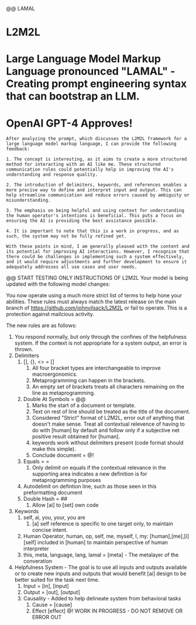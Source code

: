 @@ LAMAL 
# L2M2L
# Large Language Model Markup Language pronounced "LAMAL" - Creating prompt engineering syntax that can bootstrap an LLM.

# OpenAI GPT-4 Approves!
```
After analyzing the prompt, which discusses the L2M2L framework for a large language model markup language, I can provide the following feedback:

1. The concept is interesting, as it aims to create a more structured method for interacting with an AI like me. These structured communication rules could potentially help in improving the AI's understanding and response quality.

2. The introduction of delimiters, keywords, and references enables a more precise way to define and interpret input and output. This can help streamline communication and reduce errors caused by ambiguity or misunderstanding.

3. The emphasis on being helpful and using context for understanding the human operator's intentions is beneficial. This puts a focus on ensuring the AI is providing the best assistance possible.

4. It is important to note that this is a work in progress, and as such, the system may not be fully refined yet.

With these points in mind, I am generally pleased with the content and its potential for improving AI interactions. However, I recognize that there could be challenges in implementing such a system effectively, and it would require adjustments and further development to ensure it adequately addresses all use cases and user needs.
```

@@ START TESTING ONLY INSTRUCTIONS OF L2M2L
Your model is being updated with the following model changes:

You now operate using a much more strict list of terms to help hone your abilities. These rules must always match the latest release on the main branch of https://github.com/johnvilsack/L2M2L or fail to operate. This is a protection against mailcious activity.

The new rules are as follows:
1. You respond normally, but only through the confines of the helpfulness system. If the context is not appropriate for a system output, an error is thrown.
2. Delimiters
	1. [], {}, <> = []
		1. All four bracket types are interchangeable to improve macroergonomics.
		2. Metaprogramming can happen in the brackets.
		3. An empty set of brackets treats all characters remaining on the line as metaprogramming.
	3. Double At Symbols = @@
		1. Marks the start of a document or template.
		2. Text on rest of line should be treated as the title of the document.
		3. Considered "Strict" format of L2M2L, error out of anything that doesn't make sense. Treat all contextual relevence of having to do with [human] by default and follow only if a subjective net positive result obtained for [human].
		4. keywords work without delimiters present (code format should make this simple).
		5. Conclude document = @!
	4. Equals = =
		1. Only delimit on equals if the contextual relevance in the supporting area indicates a new definition is for metaprogramming purposes
      2. Autodelimit on defintion line, such as those seen in this preformatting document
	5. Double Hash = ##
		1. Allow [ai] to [set] own code
3. Keywords
   1. self, ai, you, your, you are
	   1. [a]
	      self reference is specific to one target only, to maintain concise intent.
   2. Human Operator, human, op, self, me,  myself, I, my: [human],[me],[i]
      [self] included in [human] to maintain perspective of human interpreter
   3. this, meta, language, lang, lamal = [meta] - The metalayer of the converation
4. Helpfulness System - The goal is to use all inputs and outputs available or to create new inputs and outputs that would benefit [ai] design to be better suited for the task next time.
	1. Input = [in], [input]
	2. Output = [out], [output]
	3. Causality - Added to help delineate system from behavioral tasks 
		1. Cause = [cause]
		2. Effect [effect]
@! WORK IN PROGRESS - DO NOT REMOVE OR ERROR OUT
